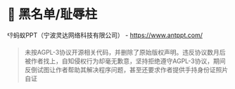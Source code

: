 # 🤮 黑名单/耻辱柱

👎蚂蚁PPT（宁波灵达网络科技有限公司） - https://www.antppt.com/

> 未按AGPL-3协议开源相关代码，并删除了原始版权声明。违反协议数月后被作者找上，自知侵权行为却毫无歉意，坚持拒绝遵守AGPL-3协议，期间反倒试图让作者帮助其解决程序问题，甚至还要求作者提供手持身份证照片自证